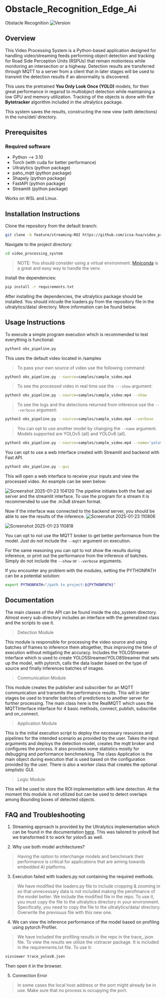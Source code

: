 # Obstacle_Recognition_Edge_Ai
Obstacle Recognition 
![Version](https://img.shields.io/badge/version-0.1.0-blue.svg)


## Overview
This Video Processing System is a Python-based application designed for handling video/streaming feeds performing object detection and tracking for Road Side Perception Units (RSPUs) that remain motionless while monitoring an intersection or a highway. Detection results are transferred through MQTT to a server from a client that in later stages will be used to transmit the detection results if an abnormality is discovered. 

This uses the pretrained **You Only Look Once (YOLO)** models, for their great performance in regarsd to multiobject detection while maintaining a low GPU and memory utilization. Tracking of the objects is done with the **Bytetracker** algorithm included in the ultralytics package. 

This system saves the results, constructing the new view (with detections) in the runs/det/ directory. 


## Prerequisites

### Required software 
* Python --> 3.10
* Torch (with cuda for better performance)
* Ultralytics (python package)
* paho_mqtt (python package)
* Shapely (python package)
* FastAPI (python package)
* Streamlit (python package)
  
Works on WSL and Linux. 
## Installation Instructions 

Clone the repository from the default branch:
```sh
git clone -b feature/streaming-ROI https://github.com/icsa-hua/video_processing_system.git
```
Navigate to the project directory:
```sh
cd video_processing_system
```
> NOTE: You should consider using a virtual environment. [Miniconda](https://docs.anaconda.com/miniconda/) is a great and easy way to handle the venv. 

Install the dependencies:
```sh
pip install -r requirements.txt
```

After installing the dependencies, the ultralytics package should be installed. 
You should inlcude the loaders.py from the repository file in the ultralytics/data/
directory. More information can be found below. 

## Usage Instructions 
To execute a simple program execution which is recommended to test everything is functional:
```sh
python3 obs_pipeline.py 
```
This uses the default video located in /samples

> To pass your own source of video use the following command:
```sh
python3 obs_pipeline.py --source=samples/sample_video.mp4
```

> To see the processed video in real time use the `---show` argument: 
```sh
python3 obs_pipeline.py --source=samples/sample_video.mp4 --show
```

> To see the logs and the detections returned from inference use the `---verbose` argument: 
```sh
python3 obs_pipeline.py --source=samples/sample_video.mp4 --verbose
```

> You can opt to use another model by changing the ```--name``` argument.  Models supported are YOLOv5 (all) and YOLOv8 (all). 

```sh
python3 obs_pipeline.py --source=samples/sample_video.mp4 --name='yolov8s' 
```

You can opt to use a web interface created with Streamlit and backend with Fast API. 
```sh
python3 obs_pipeline.py --gui
```

This will open a web interface to receive your inputs and 
view the processed video. An example can be seen below: 

![Screenshot 2025-01-23 104120](https://github.com/user-attachments/assets/ade0d614-d96b-4a41-b2cd-480b5755ae2f)
The pipeline initiates both the fast api server and the streamlit interface. To use the program for a stream it is recommended to use the .m3u8 stream format. 

Now if the interface was connected to the backend server, you should be able to see the results of the inference. 
![Screenshot 2025-01-23 110806](https://github.com/user-attachments/assets/03b99a2c-e4f2-4e42-910d-e2d7c57f86af)

![Screenshot 2025-01-23 110818](https://github.com/user-attachments/assets/a9e19e4a-6423-4ecd-a630-a7f8c301ed7a)

You can opt to not use the MQTT broker to get better performance from the model. Just do not include the ```--mqtt``` argument on execution. 

For the same reasoning you can opt to not show the results during inference, or print out the performance from the inference of batches. Simply do not include the ```--show``` or ```--verbose``` arguments. 


If you encounter any problem with the modules, setting the PYTHONPATH can be a potential solution:
```sh
export PYTHONPATH="/path to project:${PYTHONPATH}"
```


## Documentation
The main classes of the API can be found inside the obs_system directory. Almost every sub-directory includes an interface with the generalized class and the scripts to use it. 

> Detection Module

This module is responsible for processing the video source and using batches of frames to inference them altogether, thus improving the time of execution without mitigating the accuracy. 
Includes the YOLOStreamer interface which is used to create YOLO5Streamer/YOLO8Streamer that sets up the model, with pytorch, calls the data loader based on the type of source and finally inferences batches of images. 

> Communication Module

This module creates the publisher and subscriber for an MQTT communication and transmits the performance results. This will in later stages be used to transfer batches of predictions to another server for further processing. The main class here is the RealMQTT which uses the MQTTInterface interface for 4 basic methods, connect, publish, subscribe and on_connect. 

> Application Module

This is the initial execution script to deploy the necessary resources and pipelines for the intended scenario as provided by the user. Takes the input arguments and deploys the detection model, creates the mqtt broker and configures the process. It also provides some statistics mostly for debugging and performance benchmarking. The class Application is the main object during execution that is used based on the configuration provided by the user. There is also a worker class that creates the optional simplistic GUI. 

> Logic Module

This will be used to store the ROI implementation with lane detection. At the moment this module is not utilized but can be used to detect overlaps among Bounding boxes of detected objects. 


## FAQ and Troubleshooting 
1. Streaming approach is provided by the Ultralytics implementation which can be found in the documentation [here](https://docs.ultralytics.com/reference/engine/predictor/?h=stream#ultralytics.engine.predictor.BasePredictor.setup_model). This was tailored to yolov8 but we transformed it to work for yolov5 as well.

2. Why use both model architectures? 
> Having the option to interchange models and benchmark their performance is critical for applications that are aiming towards embedded AI platforms. 

3. Execution failed with loaders.py not containing the required methods. 
> We have modified the loaders.py file to include cropping & zooming in so that unnecessary data is not included 
making the perofmance of the model better. We include the modified file in the repo. To use it, you must copy the file 
to the ultralytics directory in your environment. Specifically, you need to copy the file to the ultralytics/data/ directory. 
Overwrite the previouus file with this new one. 

4. We can view the inference performance of the model based on profiling using pytorch Profiler. 
> We have included the profiling results in the repo in the trace_ json file. To view the results we utilize the 
viztracer package. It is included in the requirements.txt file. To use it: 
```sh
vizviewer trace_yolov8.json
```
Then open it in the browser.

5. Connection Error 
> In some cases the local host address or the port might already be in use. Make sure that no process is occupying the port. 
